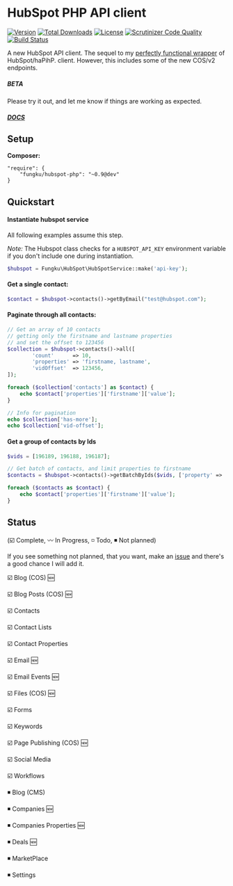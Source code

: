 # HubSpot PHP API client

[![Version](https://img.shields.io/packagist/v/fungku/hubspot-php.svg?style=flat-square)](https://packagist.org/packages/fungku/hubspot-php) 
 [![Total Downloads](https://img.shields.io/packagist/dt/fungku/hubspot-php.svg?style=flat-square)](https://packagist.org/packages/fungku/hubspot-php) 
 [![License](https://img.shields.io/packagist/l/fungku/hubspot-php.svg?style=flat-square)](https://packagist.org/packages/fungku/hubspot-php) 
 [![Scrutinizer Code Quality](https://img.shields.io/scrutinizer/g/fungku/hubspot-php.svg?style=flat-square)](https://scrutinizer-ci.com/g/fungku/hubspot-php/?branch=master) 
 [![Build Status](https://img.shields.io/travis/fungku/hubspot-php.svg?style=flat-square)](https://travis-ci.org/fungku/hubspot-php)

A new HubSpot API client. The sequel to my [perfectly functional wrapper](https://github.com/fungku/hubspot) of HubSpot/haPihP.
client. However, this includes some of the new COS/v2 endpoints.

##### BETA

Please try it out, and let me know if things are working as expected.

##### [DOCS](http://fungku.github.io/hubspot-php/api/namespace-Fungku.HubSpot.Api.html)

## Setup

**Composer:**

```
"require": {
	"fungku/hubspot-php": "~0.9@dev"
}
```

## Quickstart

#### Instantiate hubspot service

All following examples assume this step.

*Note:* The Hubspot class checks for a `HUBSPOT_API_KEY` environment variable if you don't include one during instantiation.

```php
$hubspot = Fungku\HubSpot\HubSpotService::make('api-key');
```

#### Get a single contact:

```php
$contact = $hubspot->contacts()->getByEmail("test@hubspot.com");
```

#### Paginate through all contacts:

```php
// Get an array of 10 contacts
// getting only the firstname and lastname properties
// and set the offset to 123456
$collection = $hubspot->contacts()->all([
        'count'      => 10,
        'properties' => 'firstname, lastname',
        'vidOffset'  => 123456,
]);

foreach ($collection['contacts'] as $contact) {
    echo $contact['properties']['firstname']['value'];
}

// Info for pagination
echo $collection['has-more'];
echo $collection['vid-offset'];
```

#### Get a group of contacts by Ids

```php
$vids = [196189, 196188, 196187];

// Get batch of contacts, and limit properties to firstname
$contacts = $hubspot->contacts()->getBatchByIds($vids, ['property' => 'firstname']);

foreach ($contacts as $contact) {
    echo $contact['properties']['firstname']['value'];
}
```

## Status

(:ballot_box_with_check: Complete, :wavy_dash: In Progress, :white_medium_small_square: Todo, :black_medium_small_square: Not planned)

If you see something not planned, that you want, make an [issue](https://github.com/fungku/hubspot-php/issues) and there's a good chance I will add it.

:ballot_box_with_check: Blog (COS) :new:

:ballot_box_with_check: Blog Posts (COS) :new:

:ballot_box_with_check: Contacts

:ballot_box_with_check: Contact Lists

:ballot_box_with_check: Contact Properties

:ballot_box_with_check: Email :new:

:ballot_box_with_check: Email Events :new:

:ballot_box_with_check: Files (COS) :new:

:ballot_box_with_check: Forms

:ballot_box_with_check: Keywords

:ballot_box_with_check: Page Publishing (COS) :new:

:ballot_box_with_check: Social Media

:ballot_box_with_check: Workflows

:black_medium_small_square: Blog (CMS)

:black_medium_small_square: Companies :new:

:black_medium_small_square: Companies Properties :new:

:black_medium_small_square: Deals :new:

:black_medium_small_square: MarketPlace

:black_medium_small_square: Settings
